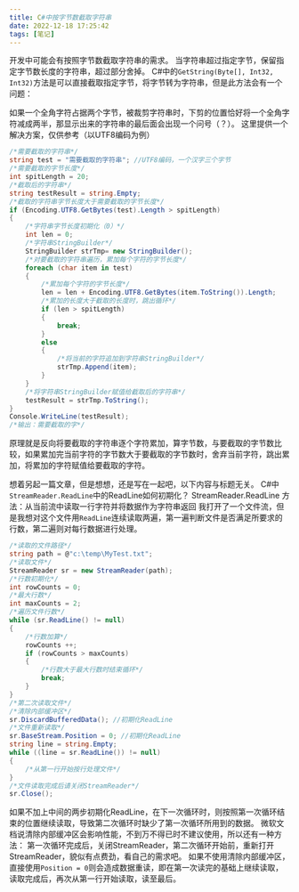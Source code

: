 ```yaml
---
title: C#中按字节数截取字符串
date: 2022-12-18 17:25:42
tags: [笔记]
---
```

开发中可能会有按照字节数截取字符串的需求。
当字符串超过指定字节，保留指定字节数长度的字符串，超过部分舍掉。
C#中的`GetString(Byte[], Int32, Int32)`方法是可以直接截取指定字节，将字节转为字符串，但是此方法会有一个问题：
<!--more-->
如果一个全角字符占据两个字节，被裁剪字符串时，下剪的位置恰好将一个全角字符减成两半，那显示出来的字符串的最后面会出现一个问号（？）。
这里提供一个解决方案，仅供参考（以UTF8编码为例）
```C#
/*需要截取的字符串*/
string test = "需要截取的字符串"; //UTF8编码，一个汉字三个字节
/*需要截取的字节长度*/
int spitLength = 20;
/*截取后的字符串*/
string testResult = string.Empty;
/*截取的字符串字节长度大于需要截取的字节长度*/
if (Encoding.UTF8.GetBytes(test).Length > spitLength)
{
    /*字符串字节长度初期化（0）*/
    int len = 0;
    /*字符串StringBuilder*/
    StringBuilder strTmp= new StringBuilder();
    /*对要截取的字符串遍历，累加每个字符的字节长度*/
    foreach (char item in test)
    {
        /*累加每个字符的字节长度*/
        len = len + Encoding.UTF8.GetBytes(item.ToString()).Length;
        /*累加的长度大于截取的长度时，跳出循环*/
        if (len > spitLength)
        {
            break;
        }
        else
        {
            /*将当前的字符追加到字符串StringBuilder*/
            strTmp.Append(item);
        }
    }
    /*将字符串StringBuilder赋值给截取后的字符串*/
    testResult = strTmp.ToString();
}
Console.WriteLine(testResult);
/*输出：需要截取的字*/
```
原理就是反向将要截取的字符串逐个字符累加，算字节数，与要截取的字节数比较，如果累加完当前字符的字节数大于要截取的字节数时，舍弃当前字符，跳出累加，将累加的字符赋值给要截取的字符。

想着另起一篇文章，但是想想，还是写在一起吧，以下内容与标题无关。
C#中`StreamReader.ReadLine`中的ReadLine如何初期化？
StreamReader.ReadLine 方法：从当前流中读取一行字符并将数据作为字符串返回
我打开了一个文件流，但是我想对这个文件用`ReadLine`连续读取两遍，第一遍判断文件是否满足所要求的行数，第二遍则对每行数据进行处理。
```C#
/*读取的文件路径*/
string path = @"c:\temp\MyTest.txt";
/*读取文件*/
StreamReader sr = new StreamReader(path);
/*行数初期化*/
int rowCounts = 0;
/*最大行数*/
int maxCounts = 2;
/*遍历文件行数*/
while (sr.ReadLine() != null)
{
    /*行数加算*/
    rowCounts ++;
    if (rowCounts > maxCounts)
    {
        /*行数大于最大行数时结束循环*/
        break;
    }
}
/*第二次读取文件*/
/*清除内部缓冲区*/
sr.DiscardBufferedData(); //初期化ReadLine
/*文件重新读取*/
sr.BaseStream.Position = 0; //初期化ReadLine
string line = string.Empty;
while ((line = sr.ReadLine()) != null)
{
    /*从第一行开始按行处理文件*/
}
/*文件读取完成后请关闭StreamReader*/
sr.Close();
```
如果不加上中间的两步初期化ReadLine，在下一次循环时，则按照第一次循环结束的位置继续读取，导致第二次循环时缺少了第一次循环所用到的数据。
微软文档说清除内部缓冲区会影响性能，不到万不得已时不建议使用，所以还有一种方法：
第一次循环完成后，关闭StreamReader，第二次循环开始前，重新打开StreamReader，貌似有点费劲，看自己的需求吧。
如果不使用清除内部缓冲区，直接使用`Position = 0`则会造成数据重读，即在第一次读完的基础上继续读取，读取完成后，再次从第一行开始读取，读至最后。
